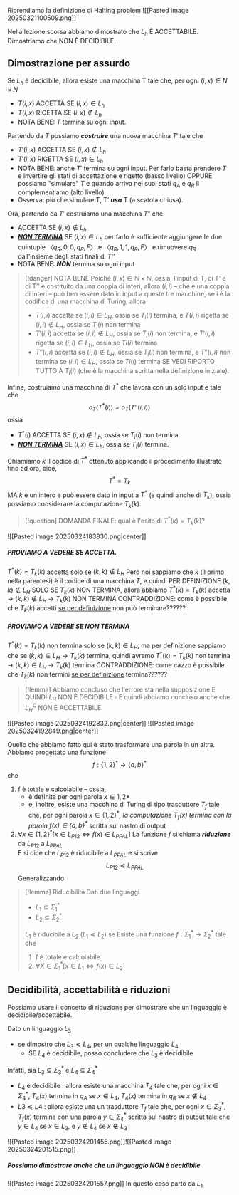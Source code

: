 Riprendiamo la definizione di Halting problem
![[Pasted image 20250321100509.png]]

Nella lezione scorsa abbiamo dimostrato che $L_{h}$ È ACCETTABILE.
Dimostriamo che NON È DECIDIBILE.

## Dimostrazione per assurdo
Se $L_{h}$ è decidibile, allora esiste una macchina T tale che, per ogni $(i,x) \in N \times N$ 
- $T(i,x)$ ACCETTA SE $(i,x) \in L_{h}$
- $T(i,x)$ RIGETTA SE $(i,x) \notin L_{h}$
- NOTA BENE: $T$ termina su ogni input.

Partendo da $T$ possiamo ***costruire*** una nuova macchina $T'$ tale che
- $T'(i,x)$ ACCETTA SE $(i,x) \notin L_{h}$
- $T'(i,x)$ RIGETTA SE $(i,x) \in L_{h}$
- NOTA BENE: anche $T'$ termina su ogni input.
Per farlo basta prendere $T$ e invertire gli stati di accettazione e rigetto (basso livello) OPPURE possiamo "simulare" $T$ e quando arriva nei suoi stati $q_{A}$ e $q_R$ li complementiamo (alto livello).
- Osserva: più che simulare T, T’ ***usa*** T (a scatola chiusa).

Ora, partendo da $T'$ costruiamo una macchina $T''$ che
- ACCETTA SE $(i,x) \notin L_{h}$
- ***<u>NON TERMINA</u>*** SE $(i,x) \in L_{h}$
	per farlo è sufficiente aggiungere le due quintuple $〈q_{R} , 0, 0, q_R , F〉$ e $〈 q_R , 1, 1, q_R , F〉$ e rimuovere $q_{R}$ dall’insieme degli stati finali di $T’’$
- NOTA BENE: ***NON*** termina su ogni input

>[!danger] NOTA BENE
>Poiché $(i,x)∈ ℕ×ℕ$, ossia, l’input di T, di T’ e di T’’ è costituito da una coppia di interi, allora $(i,i)$ – che è una coppia di interi – può ben essere dato in input a queste tre macchine, se i è la codifica di una macchina di Turing, allora
>- $T(i, i)$ accetta se $( i, i ) ∈ L_H$, ossia se $T_i ( i )$ termina, e $T( i, i )$ rigetta se $( i, i )∉ L_H$, ossia se $T_i ( i )$ non termina
>- $T'(i, i)$ accetta se $( i, i ) \notin L_H$, ossia se $T_i ( i )$ non  termina, e $T'( i, i )$ rigetta se $( i, i ) \in L_H$, ossia se $Ti ( i )$ termina
>- $T''(i, i)$ accetta se $( i, i ) \notin L_H$, ossia se $T_i ( i )$ non  termina, e $T''( i, i )$ non termina se $( i, i ) \in L_H$, ossia se $Ti ( i )$ termina
>SE VEDI RIPORTO TUTTO A $T_{i}(i)$ (che è la macchina scritta nella definizione iniziale).

Infine, costruiamo una macchina di $T^*$ che lavora con un solo input e tale che $$o_{T}(T^{*}(i)) = o_{T}(T''(i,i))$$ossia 
- $T^{*}(i)$ ACCETTA SE $(i,x) \notin L_{h}$, ossia se $T_{i}(i)$ non termina
- ***<u>NON TERMINA</u>*** SE $(i,x) \in L_{h}$, ossia se $T_{i}(i)$ termina.

Chiamiamo $k$ il codice di $T^*$ ottenuto applicando il procedimento illustrato fino ad ora, cioè, $$T^* = T_{k}$$MA $k$ è un intero e può essere dato in input a $T^*$ (e quindi anche di $T_{k}$), ossia possiamo considerare la computazione $T_{k}(k)$.

>[!question] DOMANDA FINALE: qual è l'esito di $T^*(k) = T_{k}(k)$?

![[Pasted image 20250324183830.png|center]]

##### PROVIAMO A VEDERE SE ACCETTA.
$T^*(k) = T_{k}(k)$ accetta solo se $(k,k) \notin L_{H}$
Però noi sappiamo che $k$ (il primo nella parentesi) è il codice di una macchina $T$, e quindi PER DEFINIZIONE $(k,k) \notin L_{H}$ SOLO SE $T_{k}(k)$ NON TERMINA, allora abbiamo
	$T^*(k) = T_{k}(k)$ accetta -> $(k,k) \notin L_{H}$ -> $T_{k}(k)$ NON TERMINA
CONTRADDIZIONE: come è possibile che $T_{k}(k)$ accetti <u>se per definizione</u> non può terminare??????

##### PROVIAMO A VEDERE SE NON TERMINA
$T^*(k) = T_{k}(k)$ non termina solo se $(k,k) \in L_{H}$, ma per definizione sappiamo che se $(k,k) \in L_{H} \rightarrow T_{k}(k)$ termina, quindi avremo
	$T^*(k) = T_{k}(k)$ non termina -> $(k,k) \in L_{H}$ -> $T_{k}(k)$ termina
CONTRADDIZIONE: come cazzo è possibile che $T_{k}(k)$ non termini <u>se per definizione</u> termina??????

>[!lemma] Abbiamo concluso che l'errore sta nella supposizione E QUINDI $L_{H}$ NON È DECIDIBILE $\square$
>E quindi abbiamo concluso anche che $L_{H}^{C}$ NON È ACCETTABILE.


![[Pasted image 20250324192832.png|center]]
![[Pasted image 20250324192849.png|center]]

Quello che abbiamo fatto qui è stato trasformare una parola in un altra.
Abbiamo progettato una funzione $$f: \{1,2\}^{*} \rightarrow \{a,b\}^{*}$$ che
1) f è totale e calcolabile  – ossia, 
	- è definita per ogni parola $x \in {1,2}*$ 
	- e, inoltre, esiste una macchina di Turing di tipo trasduttore $T_{f}$ tale che, per ogni parola $x \in \{1,2\}^{*}$*, la computazione $T_{f}(x)$ termina con la parola $f(x) \in \{a,b\}^{*}$* scritta sul nastro di output
2) $\forall x \in \{1,2\}^{*} [x \in L_{P12} \iff f(x) \in L_{PPAL}]$
La funzione $f$ si chiama ***riduzione*** da $L_{P12}$ a $L_{PPAL}$  
E si dice che $L_{P12}$ è riducibile a $L_{PPAL}$ e si scrive $$L_{P12} ≼ L_{PPAL}$$
Generalizzando
>[!lemma] Riducibilità
>Dati due linguaggi 
>- $L_{1} \subseteq \Sigma_{1}^{*}$
>- $L_{2} \subseteq \Sigma_{2}^{*}$
>
>$L_1$ è riducibile a $L_{2}$ ($L_{1} ≼ L_{2}$) se 
>Esiste una funzione $f: \Sigma_{1}^{*} \rightarrow \Sigma_{2}^{*}$ tale che
>1) f è totale e calcolabile
>2) $\forall X \in \Sigma_{1}^{*} [x \in L_{1} \iff f(x) \in L_{2}]$


## Decidibilità, accettabilità e riduzioni
Possiamo usare il concetto di riduzione per dimostrare che un linguaggio è decidibile/accettabile.

Dato un linguaggio $L_{3}$
- se dimostro che $L_{3} ≼ L_{4}$, per un qualche linguaggio $L_{4}$
	- SE $L_{4}$ è decidibile, posso concludere che $L_{3}$ è decidibile

Infatti, sia $L_{3} ⊆ Σ_{3}^*$ e $L_{4} ⊆ Σ_{4}^{*}$ 
- $L_4$ è decidibile : allora esiste una macchina $T_4$ tale che, per ogni $x ∈ Σ_{4}^{*}$, $T_{4}(x)$ termina in $q_{A}$ se $x ∈ L_{4}$, $T_{4}(x)$ termina in $q_{R}$ se $x ∉ L_{4}$ 
- $L3 ≼ L4$ : allora esiste una un trasduttore $T_{f}$ tale che, per ogni $x ∈ Σ_{3}^{*}$, $T_{f}(x)$ termina con una parola $y ∈ Σ_{4}^*$ scritta sul nastro di output tale che $y ∈ L_{4}$  se $x ∈ L_{3}$, e $y ∉ L_{4}$ se $x ∉ L_{3}$

![[Pasted image 20250324201455.png]]![[Pasted image 20250324201515.png]]

##### Possiamo dimostrare anche che un linguaggio NON è decidibile
![[Pasted image 20250324201557.png]]
In questo caso parto da $L_{1}$ 